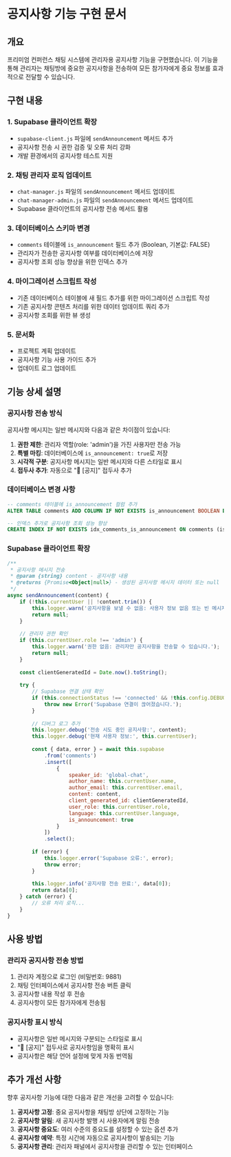 # 공지사항 기능 구현 문서

## 개요
프리미엄 컨퍼런스 채팅 시스템에 관리자용 공지사항 기능을 구현했습니다. 이 기능을 통해 관리자는 채팅방에 중요한 공지사항을 전송하여 모든 참가자에게 중요 정보를 효과적으로 전달할 수 있습니다.

## 구현 내용

### 1. Supabase 클라이언트 확장
- `supabase-client.js` 파일에 `sendAnnouncement` 메서드 추가
- 공지사항 전송 시 권한 검증 및 오류 처리 강화
- 개발 환경에서의 공지사항 테스트 지원

### 2. 채팅 관리자 로직 업데이트
- `chat-manager.js` 파일의 `sendAnnouncement` 메서드 업데이트
- `chat-manager-admin.js` 파일의 `sendAnnouncement` 메서드 업데이트
- Supabase 클라이언트의 공지사항 전송 메서드 활용

### 3. 데이터베이스 스키마 변경
- `comments` 테이블에 `is_announcement` 필드 추가 (Boolean, 기본값: FALSE)
- 관리자가 전송한 공지사항 여부를 데이터베이스에 저장
- 공지사항 조회 성능 향상을 위한 인덱스 추가

### 4. 마이그레이션 스크립트 작성
- 기존 데이터베이스 테이블에 새 필드 추가를 위한 마이그레이션 스크립트 작성
- 기존 공지사항 콘텐츠 처리를 위한 데이터 업데이트 쿼리 추가
- 공지사항 조회를 위한 뷰 생성

### 5. 문서화
- 프로젝트 계획 업데이트
- 공지사항 기능 사용 가이드 추가
- 업데이트 로그 업데이트

## 기능 상세 설명

### 공지사항 전송 방식
공지사항 메시지는 일반 메시지와 다음과 같은 차이점이 있습니다:

1. **권한 제한**: 관리자 역할(role: 'admin')을 가진 사용자만 전송 가능
2. **특별 마킹**: 데이터베이스에 `is_announcement: true`로 저장
3. **시각적 구분**: 공지사항 메시지는 일반 메시지와 다른 스타일로 표시
4. **접두사 추가**: 자동으로 "📢 [공지]" 접두사 추가

### 데이터베이스 변경 사항
```sql
-- comments 테이블에 is_announcement 컬럼 추가
ALTER TABLE comments ADD COLUMN IF NOT EXISTS is_announcement BOOLEAN DEFAULT FALSE;

-- 인덱스 추가로 공지사항 조회 성능 향상
CREATE INDEX IF NOT EXISTS idx_comments_is_announcement ON comments (is_announcement) WHERE is_announcement = TRUE;
```

### Supabase 클라이언트 확장
```javascript
/**
 * 공지사항 메시지 전송
 * @param {string} content - 공지사항 내용
 * @returns {Promise<Object|null>} - 생성된 공지사항 메시지 데이터 또는 null
 */
async sendAnnouncement(content) {
    if (!this.currentUser || !content.trim()) {
        this.logger.warn('공지사항을 보낼 수 없음: 사용자 정보 없음 또는 빈 메시지');
        return null;
    }
    
    // 관리자 권한 확인
    if (this.currentUser.role !== 'admin') {
        this.logger.warn('권한 없음: 관리자만 공지사항을 전송할 수 있습니다.');
        return null;
    }
    
    const clientGeneratedId = Date.now().toString();
    
    try {
        // Supabase 연결 상태 확인
        if (this.connectionStatus !== 'connected' && !this.config.DEBUG.ENABLED) {
            throw new Error('Supabase 연결이 끊어졌습니다.');
        }
        
        // 디버그 로그 추가
        this.logger.debug('전송 시도 중인 공지사항:', content);
        this.logger.debug('현재 사용자 정보:', this.currentUser);
        
        const { data, error } = await this.supabase
            .from('comments')
            .insert([
                {
                    speaker_id: 'global-chat',
                    author_name: this.currentUser.name,
                    author_email: this.currentUser.email,
                    content: content,
                    client_generated_id: clientGeneratedId,
                    user_role: this.currentUser.role,
                    language: this.currentUser.language,
                    is_announcement: true
                }
            ])
            .select();
            
        if (error) {
            this.logger.error('Supabase 오류:', error);
            throw error;
        }
        
        this.logger.info('공지사항 전송 완료:', data[0]);
        return data[0];
    } catch (error) {
        // 오류 처리 로직...
    }
}
```

## 사용 방법

### 관리자 공지사항 전송 방법
1. 관리자 계정으로 로그인 (비밀번호: 9881)
2. 채팅 인터페이스에서 공지사항 전송 버튼 클릭
3. 공지사항 내용 작성 후 전송
4. 공지사항이 모든 참가자에게 전송됨

### 공지사항 표시 방식
- 공지사항은 일반 메시지와 구분되는 스타일로 표시
- "📢 [공지]" 접두사로 공지사항임을 명확히 표시
- 공지사항은 해당 언어 설정에 맞게 자동 번역됨

## 추가 개선 사항
향후 공지사항 기능에 대한 다음과 같은 개선을 고려할 수 있습니다:

1. **공지사항 고정**: 중요 공지사항을 채팅방 상단에 고정하는 기능
2. **공지사항 알림**: 새 공지사항 발행 시 사용자에게 알림 전송
3. **공지사항 중요도**: 여러 수준의 중요도를 설정할 수 있는 옵션 추가
4. **공지사항 예약**: 특정 시간에 자동으로 공지사항이 발송되는 기능
5. **공지사항 관리**: 관리자 패널에서 공지사항을 관리할 수 있는 인터페이스
